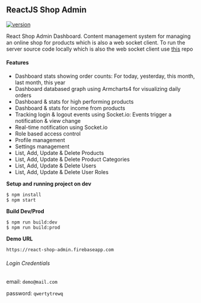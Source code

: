 ## ReactJS Shop Admin


[![version](https://img.shields.io/badge/version-v0.0.1-orange.svg?style=flat)](https://github.com/sartim/react_shop_admin/issues)

React Shop Admin Dashboard. Content management system for managing an online shop for products which is also a web socket client. To run the server source code locally which is also the web socket client use [this](https://github.com/sartim/flask_shop_api.git) repo

#### Features

* Dashboard stats showing order counts: For today, yesterday, this month, last month, this year
* Dashboard databased graph using Armcharts4 for visualizing daily orders
* Dashboard & stats for high performing products
* Dashboard & stats for income from products
* Tracking login & logout events using Socket.io: Events trigger a notification & view change
* Real-time notification using Socket.io
* Role based access control
* Profile management
* Settings management
* List, Add, Update & Delete Products
* List, Add, Update & Delete Product Categories
* List, Add, Update & Delete Users
* List, Add, Update & Delete User Roles


**Setup and running project on dev**

    $ npm install
    $ npm start

**Build Dev/Prod**
    
    $ npm run build:dev
    $ npm run build:prod


**Demo URL**

`https://react-shop-admin.firebaseapp.com`

###### Login Credentials

email: `demo@mail.com`

password: `qwertytrewq`

